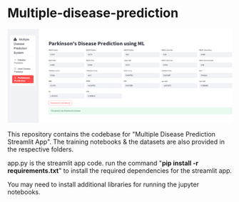 # Multiple-disease-prediction
![image alt](https://github.com/Talha4543/multiple-disease-prediction/blob/4da123a311c238f634f56bc52abbbe6d4903ac3a/1.PNG)

This repository contains the codebase for "Multiple Disease Prediction Streamlit App". The training notebooks &amp; the datasets are also provided in the respective folders. 

app.py is the streamlit app code.
run the command "**pip install -r requirements.txt**" to install the required dependencies for the streamlit app.

You may need to install additional libraries for running the jupyter notebooks.
